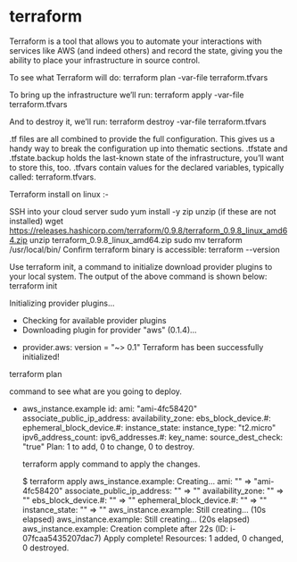 # terraform

Terraform is a tool that allows you to automate your interactions with services like AWS (and indeed others) and record the state, giving you the ability to place your infrastructure in source control.


To see what Terraform will do: terraform plan -var-file terraform.tfvars

To bring up the infrastructure we’ll run: terraform apply -var-file terraform.tfvars

And to destroy it, we’ll run: terraform destroy -var-file terraform.tfvars


.tf files are all combined to provide the full configuration.
This gives us a handy way to break the configuration up into thematic sections.
.tfstate and .tfstate.backup holds the last-known state of the infrastructure, you’ll want to store this, too.
.tfvars contain values for the declared variables, typically called: terraform.tfvars.


Terraform install on linux :-

SSH into your cloud server
sudo yum install -y zip unzip (if these are not installed)
wget https://releases.hashicorp.com/terraform/0.9.8/terraform_0.9.8_linux_amd64.zip
unzip terraform_0.9.8_linux_amd64.zip
sudo mv terraform /usr/local/bin/
Confirm terraform binary is accessible: terraform --version


Use terraform init, a command to initialize download provider plugins to your local system. The output of the above command is shown below:
terraform init

Initializing provider plugins...
 - Checking for available provider plugins
 - Downloading plugin for provider "aws" (0.1.4)...
* provider.aws: version = "~> 0.1"
Terraform has been successfully initialized!




terraform plan

command to see what are you going to deploy.

+ aws_instance.example
      id:                           <computed>
      ami:                          "ami-4fc58420"
      associate_public_ip_address:  <computed>
      availability_zone:            <computed>
      ebs_block_device.#:           <computed>
      ephemeral_block_device.#:     <computed>
      instance_state:               <computed>
      instance_type:                "t2.micro"
      ipv6_address_count:           <computed>
      ipv6_addresses.#:             <computed>
      key_name:                     <computed>
      source_dest_check:            "true"
Plan: 1 to add, 0 to change, 0 to destroy.
  
  
  terraform apply command to apply the changes.
  
  
  $ terraform apply
aws_instance.example: Creating...
  ami:                          "" => "ami-4fc58420"
  associate_public_ip_address:  "" => "<computed>"
  availability_zone:            "" => "<computed>"
  ebs_block_device.#:           "" => "<computed>"
  ephemeral_block_device.#:     "" => "<computed>"
  instance_state:               "" => "<computed>"
 aws_instance.example: Still creating... (10s elapsed)
aws_instance.example: Still creating... (20s elapsed)
aws_instance.example: Creation complete after 22s (ID: i-07fcaa5435207dac7)
Apply complete! Resources: 1 added, 0 changed, 0 destroyed.
   


